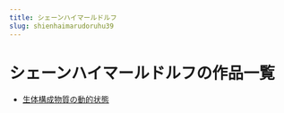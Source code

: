 ```yaml
---
title: シェーンハイマールドルフ
slug: shienhaimarudoruhu39
---
```


# シェーンハイマールドルフの作品一覧

- [生体構成物質の動的状態](shengtigouchengwuzhinodongdezhuangtaic8)
